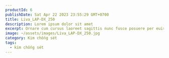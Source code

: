 ```yaml
---
productId: 6
publishDate: Sat Apr 22 2023 23:55:29 GMT+0700
title: Liva_LAP-DX_250
description: Lorem ipsum dolor sit amet
excerpt: Ornare cum cursus laoreet sagittis nunc fusce posuere per euismod dis vehicula a, semper fames lacus maecenas
image: ~/assets/images/Liva_LAP-DX_250.jpg
category: Kim chống sét
tags:
  - kim chống sét
---
```

